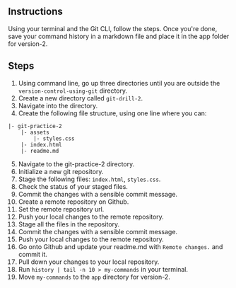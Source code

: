 ## Instructions

Using your terminal and the Git CLI, follow the steps. Once you're done, save your command history in a markdown file and place it in the app folder for version-2.

## Steps

1. Using command line, go up three directories until you are outside the `version-control-using-git` directory.
2. Create a new directory called `git-drill-2`.
3. Navigate into the directory.
4. Create the following file structure, using one line where you can:
```
|- git-practice-2
    |- assets
        |- styles.css
    |- index.html
    |- readme.md
```
5. Navigate to the git-practice-2 directory.
6. Initialize a new git repository.
7. Stage the following files: `index.html`, `styles.css`.
8. Check the status of your staged files.
9. Commit the changes with a sensible commit message.
10. Create a remote repository on Github.
11. Set the remote repository url.
12. Push your local changes to the remote repository.
13. Stage all the files in the repository.
14. Commit the changes with a sensible commit message.
15. Push your local changes to the remote repository.
16. Go onto Github and update your readme.md with `Remote changes.` and commit it.
17. Pull down your changes to your local repository.
18. Run `history | tail -n 10 > my-commands` in your terminal.
19. Move `my-commands` to the `app` directory for version-2.
